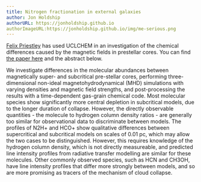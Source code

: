 ```yaml
---
title: Nitrogen fractionation in external galaxies
author: Jon Holdship
authorURL: https://jonholdship.github.io
authorImageURL:https://jonholdship.github.io/img/me-serious.png
---
```

[Felix Priestley](https://fpriestley.github.io/) has used UCLCHEM in an investigation of the chemical differences caused by the magnetic fields in prestellar cores. You can find [the paper here]( https://arxiv.org/pdf/1907.02736.pdf) and the abstract below.

We investigate differences in the molecular abundances between magnetically super- and subcritical pre-stellar cores, performing three-dimensional non-ideal magnetohydrodynamical (MHD) simulations with varying densities and magnetic field strengths, and post-processing the results with a time-dependent gas-grain chemical code. Most molecular species show significantly more central depletion in subcritical models, due to the longer duration of collapse. However, the directly observable quantities - the molecule to hydrogen column density ratios - are generally too similar for observational data to discriminate between models. The profiles of N2H+ and HCO+ show qualitative differences between supercritical and subcritical models on scales of 0.01 pc, which may allow the two cases to be distinguished. However, this requires knowledge of the hydrogen column density, which is not directly measureable, and predicted line intensity profiles from radiative transfer modelling are similar for these molecules. Other commonly observed species, such as HCN and CH3OH, have line intensity profiles that differ more strongly between models, and so are more promising as tracers of the mechanism of cloud collapse.
